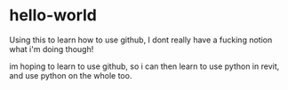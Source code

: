 # hello-world
Using this to learn how to use github,
I dont really have a fucking notion what i'm doing though!

im hoping to learn to use github, so i can then learn to use python in revit, and use python on the whole too.

